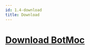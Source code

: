 ```yaml
---
id: 1.4-download
title: Download
---
```


# [Download BotMoc](http://botmoc.budnick.io/botmoc.fig)

#
